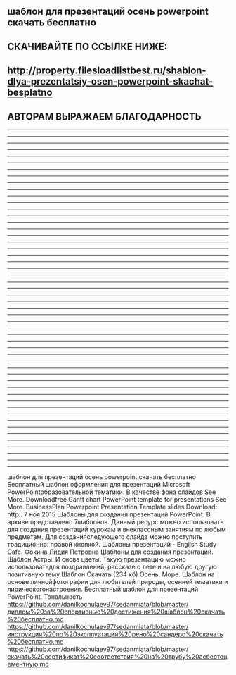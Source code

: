шаблон для презентаций осень powerpoint скачать бесплатно
--------------------------------------------------
СКАЧИВАЙТЕ ПО ССЫЛКЕ НИЖЕ:
--------------------------------------------------
http://property.filesloadlistbest.ru/shablon-dlya-prezentatsiy-osen-powerpoint-skachat-besplatno
--------------------------------------------------
АВТОРАМ ВЫРАЖАЕМ БЛАГОДАРНОСТЬ
--------------------------------------------------
--------------------------------------------------
--------------------------------------------------
--------------------------------------------------
--------------------------------------------------
--------------------------------------------------
--------------------------------------------------
--------------------------------------------------
--------------------------------------------------
--------------------------------------------------
--------------------------------------------------
--------------------------------------------------
--------------------------------------------------
--------------------------------------------------
--------------------------------------------------
--------------------------------------------------
--------------------------------------------------
--------------------------------------------------
--------------------------------------------------
--------------------------------------------------
--------------------------------------------------
--------------------------------------------------
--------------------------------------------------
--------------------------------------------------
--------------------------------------------------
--------------------------------------------------
--------------------------------------------------
--------------------------------------------------
--------------------------------------------------
--------------------------------------------------
--------------------------------------------------
--------------------------------------------------
--------------------------------------------------
--------------------------------------------------
--------------------------------------------------
--------------------------------------------------
--------------------------------------------------
--------------------------------------------------
--------------------------------------------------
--------------------------------------------------
--------------------------------------------------
--------------------------------------------------
--------------------------------------------------
--------------------------------------------------
--------------------------------------------------
--------------------------------------------------
--------------------------------------------------
--------------------------------------------------
--------------------------------------------------
--------------------------------------------------
--------------------------------------------------
--------------------------------------------------
--------------------------------------------------
шаблон для презентаций осень powerpoint скачать бесплатно Бесплатный шаблон оформления для презентаций Microsoft PowerPointобразовательной тематики. В качестве фона слайдов  See More. Downloadfree Gantt chart PowerPoint template for presentations  See More. BusinessPlan Powerpoint Presentation Template slides Download: http:. 7 ноя 2015  Шаблоны для создания презентаций PowerPoint. В архиве представлено 7шаблонов. Данный ресурс можно использовать для создания презентаций курокам и внеклассным занятиям по любым предметам. Для созданияследующего слайда можно поступить традиционно: правой кнопкой. Шаблоны презентаций - English Study Cafe. Фокина Лидия Петровна  Шаблоны для создания презентаций. Шаблон Астры. И снова цветы. Такую презентацию можно использоватьдля поздравлений, рассказе о лете и на любую другую позитивную тему.Шаблон  Скачать (234 кб)  Осень. Море. Шаблон на основе личнойфотографии для любителей природы, осенней тематики и лирическогонастроения. Бесплатный шаблон для презентаций PowerPoint. Тональность
https://github.com/danilkochulaev97/sedanmiata/blob/master/диплом%20за%20спортивные%20достижения%20шаблон%20скачать%20бесплатно.md
https://github.com/danilkochulaev97/sedanmiata/blob/master/инструкция%20по%20эксплуатации%20рено%20сандеро%20скачать%20бесплатно.md
https://github.com/danilkochulaev97/sedanmiata/blob/master/скачать%20сертификат%20соответствия%20на%20трубу%20асбестоцементную.md